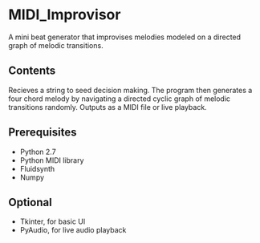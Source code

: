 # MIDI_Improvisor
A mini beat generator that improvises melodies modeled on a directed graph of melodic transitions.

## Contents
Recieves a string to seed decision making. The program then generates a four chord melody by navigating a directed cyclic graph of melodic transitions randomly. Outputs as a MIDI file or live playback.

## Prerequisites
* Python 2.7
* Python MIDI library
* Fluidsynth
* Numpy

## Optional
* Tkinter, for basic UI
* PyAudio, for live audio playback
